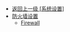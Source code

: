 - [返回上一级 [系统设置]](zh-CN/EdgeLinkStudio/工程管理/工程配置/系统设置/)
- [防火墙设置](zh-CN/EdgeLinkStudio/工程管理/工程配置/系统设置/防火墙设置/)
  - [Firewall](zh-CN/EdgeLinkStudio/工程管理/工程配置/系统设置/防火墙设置/Firewall.md)
